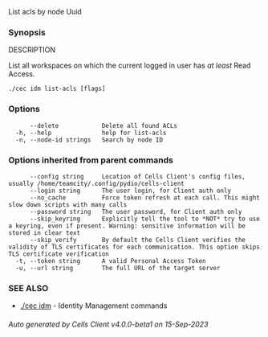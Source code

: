List acls by node Uuid

### Synopsis


DESCRIPTION	

  List all workspaces on which the current logged in user has *at least* Read Access.



```
./cec idm list-acls [flags]
```

### Options

```
      --delete            Delete all found ACLs
  -h, --help              help for list-acls
  -n, --node-id strings   Search by node ID
```

### Options inherited from parent commands

```
      --config string     Location of Cells Client's config files, usually /home/teamcity/.config/pydio/cells-client
      --login string      The user login, for Client auth only
      --no_cache          Force token refresh at each call. This might slow down scripts with many calls
      --password string   The user password, for Client auth only
      --skip_keyring      Explicitly tell the tool to *NOT* try to use a keyring, even if present. Warning: sensitive information will be stored in clear text
      --skip_verify       By default the Cells Client verifies the validity of TLS certificates for each communication. This option skips TLS certificate verification
  -t, --token string      A valid Personal Access Token
  -u, --url string        The full URL of the target server
```

### SEE ALSO

* [./cec idm](./cec-idm)	 - Identity Management commands

###### Auto generated by Cells Client v4.0.0-beta1 on 15-Sep-2023
